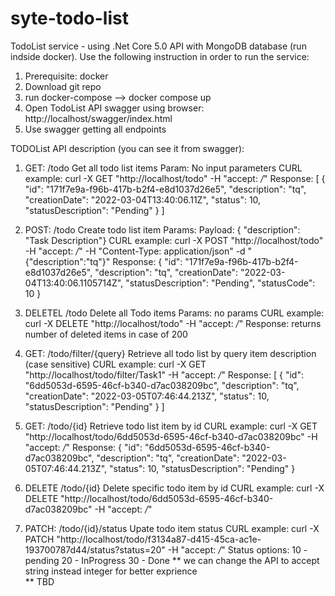 # syte-todo-list
TodoList service - using .Net Core 5.0 API with MongoDB database (run indside docker).
Use the following instruction in order to run the service:

1. Prerequisite: docker
3. Download git repo
4. run docker-compose --> docker compose up 
5. Open TodoList API swagger using browser: http://localhost/swagger/index.html
6. Use swagger getting all endpoints

TODOList API description (you can see it from swagger):
1. GET: <url>/todo 
  Get all todo list items
  Param: No input parameters
  CURL example: curl -X GET "http://localhost/todo" -H  "accept: */*"
  Response:
  [
    {
      "id": "171f7e9a-f96b-417b-b2f4-e8d1037d26e5",
      "description": "tq",
      "creationDate": "2022-03-04T13:40:06.11Z",
      "status": 10,
      "statusDescription": "Pending"
    }
  ]
  
2. POST: <url>/todo
  Create todo list item
  Params: Payload: { "description": "Task Description"}
  CURL example: curl -X POST "http://localhost/todo" -H  "accept: */*" -H  "Content-Type: application/json" -d "{\"description\":\"tq\"}"
  Response:
  {
    "id": "171f7e9a-f96b-417b-b2f4-e8d1037d26e5",
    "description": "tq",
    "creationDate": "2022-03-04T13:40:06.1105714Z",
    "statusDescription": "Pending",
    "statusCode": 10
  }
  
3. DELETEL <url>/todo
  Delete all Todo items
  Params: no params
  CURL example: curl -X DELETE "http://localhost/todo" -H  "accept: */*"
  Response: returns number of deleted items in case of 200
  
4. GET: <url>/todo/filter/{query}
  Retrieve all todo list by query item description (case sensitive)
  CURL example: curl -X GET "http://localhost/todo/filter/Task1" -H  "accept: */*"
  Response: 
  [
    {
      "id": "6dd5053d-6595-46cf-b340-d7ac038209bc",
      "description": "tq",
      "creationDate": "2022-03-05T07:46:44.213Z",
      "status": 10,
      "statusDescription": "Pending"
    }
  ]

  5. GET: <url>/todo/{id}
  Retrieve todo list item by id
  CURL example: curl -X GET "http://localhost/todo/6dd5053d-6595-46cf-b340-d7ac038209bc" -H  "accept: */*"
  Response:
  {
    "id": "6dd5053d-6595-46cf-b340-d7ac038209bc",
    "description": "tq",
    "creationDate": "2022-03-05T07:46:44.213Z",
    "status": 10,
    "statusDescription": "Pending"
  }
  
  6. DELETE <url>/todo/{id}
  Delete specific todo item by id
  CURL example: curl -X DELETE "http://localhost/todo/6dd5053d-6595-46cf-b340-d7ac038209bc" -H  "accept: */*"
  
  7. PATCH: <url>/todo/{id}/status
  Upate todo item status
  CURL example: curl -X PATCH "http://localhost/todo/f3134a87-d415-45ca-ac1e-193700787d44/status?status=20" -H  "accept: */*"
  Status options:
  10 - pending
  20 - InProgress
  30 - Done
** we can change the API to accept string instead integer for better exprience   
** TBD